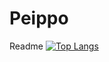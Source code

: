 # Peippo
Readme
[![Top Langs](https://github-readme-stats.vercel.app/api/top-langs/?username=peippo1)](https://github.com/peippo1/github-readme-stats)
